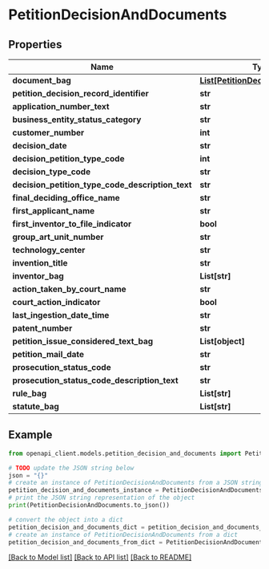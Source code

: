# PetitionDecisionAndDocuments


## Properties

Name | Type | Description | Notes
------------ | ------------- | ------------- | -------------
**document_bag** | [**List[PetitionDecisionDocument]**](PetitionDecisionDocument.md) |  | [optional] 
**petition_decision_record_identifier** | **str** |  | [optional] 
**application_number_text** | **str** |  | [optional] 
**business_entity_status_category** | **str** |  | [optional] 
**customer_number** | **int** |  | [optional] 
**decision_date** | **str** |  | [optional] 
**decision_petition_type_code** | **int** |  | [optional] 
**decision_type_code** | **str** |  | [optional] 
**decision_petition_type_code_description_text** | **str** |  | [optional] 
**final_deciding_office_name** | **str** |  | [optional] 
**first_applicant_name** | **str** |  | [optional] 
**first_inventor_to_file_indicator** | **bool** |  | [optional] 
**group_art_unit_number** | **str** |  | [optional] 
**technology_center** | **str** |  | [optional] 
**invention_title** | **str** |  | [optional] 
**inventor_bag** | **List[str]** |  | [optional] 
**action_taken_by_court_name** | **str** |  | [optional] 
**court_action_indicator** | **bool** |  | [optional] 
**last_ingestion_date_time** | **str** |  | [optional] 
**patent_number** | **str** |  | [optional] 
**petition_issue_considered_text_bag** | **List[object]** |  | [optional] 
**petition_mail_date** | **str** |  | [optional] 
**prosecution_status_code** | **str** |  | [optional] 
**prosecution_status_code_description_text** | **str** |  | [optional] 
**rule_bag** | **List[str]** |  | [optional] 
**statute_bag** | **List[str]** |  | [optional] 

## Example

```python
from openapi_client.models.petition_decision_and_documents import PetitionDecisionAndDocuments

# TODO update the JSON string below
json = "{}"
# create an instance of PetitionDecisionAndDocuments from a JSON string
petition_decision_and_documents_instance = PetitionDecisionAndDocuments.from_json(json)
# print the JSON string representation of the object
print(PetitionDecisionAndDocuments.to_json())

# convert the object into a dict
petition_decision_and_documents_dict = petition_decision_and_documents_instance.to_dict()
# create an instance of PetitionDecisionAndDocuments from a dict
petition_decision_and_documents_from_dict = PetitionDecisionAndDocuments.from_dict(petition_decision_and_documents_dict)
```
[[Back to Model list]](../README.md#documentation-for-models) [[Back to API list]](../README.md#documentation-for-api-endpoints) [[Back to README]](../README.md)


